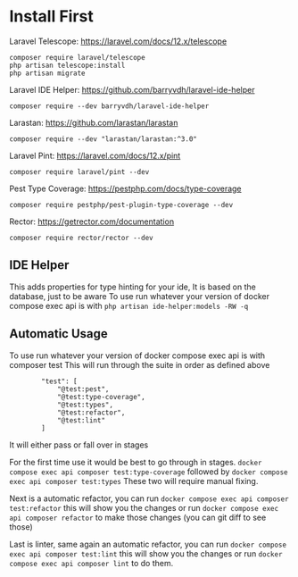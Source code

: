 # Install First

Laravel Telescope: https://laravel.com/docs/12.x/telescope
```
composer require laravel/telescope
php artisan telescope:install
php artisan migrate
```

Laravel IDE Helper: https://github.com/barryvdh/laravel-ide-helper
```
composer require --dev barryvdh/laravel-ide-helper
```

Larastan: https://github.com/larastan/larastan
```
composer require --dev "larastan/larastan:^3.0"
```

Laravel Pint: https://laravel.com/docs/12.x/pint
```
composer require laravel/pint --dev
```

Pest Type Coverage: https://pestphp.com/docs/type-coverage
```
composer require pestphp/pest-plugin-type-coverage --dev
```

Rector: https://getrector.com/documentation
```
composer require rector/rector --dev
```

## IDE Helper
This adds properties for type hinting for your ide, It is based on the database, just to be aware
To use run whatever your version of docker compose exec api is with `php artisan ide-helper:models -RW -q`

## Automatic Usage
To use run whatever your version of docker compose exec api is with composer test
This will run through the suite in order as defined above
```
        "test": [
            "@test:pest",
            "@test:type-coverage",
            "@test:types",
            "@test:refactor",
            "@test:lint"
        ]
```
It will either pass or fall over in stages

For the first time use it would be best to go through in stages. `docker compose exec api composer test:type-coverage` followed by `docker compose exec api composer test:types`
These two will require manual fixing.

Next is a automatic refactor, you can run `docker compose exec api composer test:refactor` this will show you the changes or run `docker compose exec api composer refactor` to make those changes (you can git diff to see those)

Last is linter, same again an automatic refactor, you can run `docker compose exec api composer test:lint` this will show you the changes or run `docker compose exec api composer lint` to do them.
